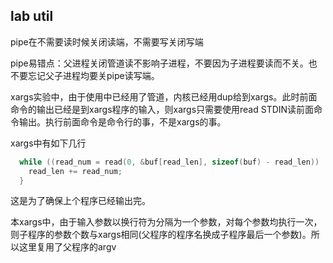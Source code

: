 ## lab util

pipe在不需要读时候关闭读端，不需要写关闭写端

pipe易错点：父进程关闭管道读不影响子进程，不要因为子进程要读而不关。也不要忘记父子进程均要关pipe读写端。

xargs实验中，由于使用中已经用了管道，内核已经用dup给到xargs。此时前面命令的输出已经是到xargs程序的输入，则xargs只需要使用read STDIN读前面命令输出。执行前面命令是命令行的事，不是xargs的事。

xargs中有如下几行

```c
  while ((read_num = read(0, &buf[read_len], sizeof(buf) - read_len)) != 0) {
    read_len += read_num;
  }
```
这是为了确保上个程序已经输出完。

本xargs中，由于输入参数以换行符为分隔为一个参数，对每个参数均执行一次，则子程序的参数个数与xargs相同(父程序的程序名换成子程序最后一个参数)。所以这里复用了父程序的argv
